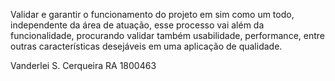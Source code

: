 Validar e garantir o funcionamento do projeto em sim como um todo, 
independente da área de atuação, esse processo vai além da funcionalidade, procurando validar também usabilidade, performance, 
entre outras características desejáveis em uma aplicação de qualidade. 

Vanderlei S. Cerqueira RA 1800463

